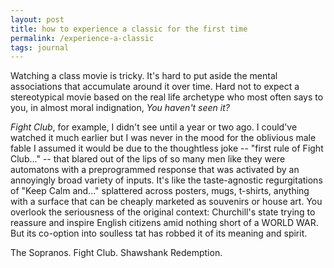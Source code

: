 ```yaml
---
layout: post
title: how to experience a classic for the first time
permalink: /experience-a-classic
tags: journal
---
```


<!--more-->

Watching a class movie is tricky.
It's hard to put aside the mental associations that accumulate around it over time.
Hard not to expect a stereotypical movie based on the real life archetype who most often says to you, in almost moral indignation, _You haven't seen it?_

_Fight Club_, for example, I didn't see until a year or two ago.
I could've watched it much earlier but I was never in the mood for the oblivious male fable I assumed it would be due to the thoughtless joke -- "first rule of Fight Club..." -- that blared out of the lips of so many men like they were automatons with a preprogrammed response that was activated by an annoyingly broad variety of inputs.
It's like the taste-agnostic regurgitations of "Keep Calm and..." splattered across posters, mugs, t-shirts, anything with a surface that can be cheaply marketed as souvenirs or house art.
You overlook the seriousness of the original context: Churchill's state trying to reassure and inspire English citizens amid nothing short of a WORLD WAR.
But its co-option into soulless tat has robbed it of its meaning and spirit.

The Sopranos.
Fight Club.
Shawshank Redemption.